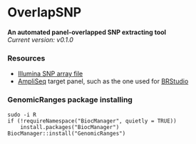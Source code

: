 # OverlapSNP
**An automated panel-overlapped SNP extracting tool**    
*Current version: v0.1.0*

### Resources
- [Illumina SNP array file](https://support.illumina.com/array/array_kits/infinium-global-diversity-array/product-files.html)
- [AmpliSeq](https://www.illumina.com/products/by-brand/ampliseq.html) target panel, such as the one used for [BRStudio](https://github.com/chenh19/BRStudio)

### GenomicRanges package installing
```
sudo -i R
if (!requireNamespace("BiocManager", quietly = TRUE))
    install.packages("BiocManager")
BiocManager::install("GenomicRanges")
```
